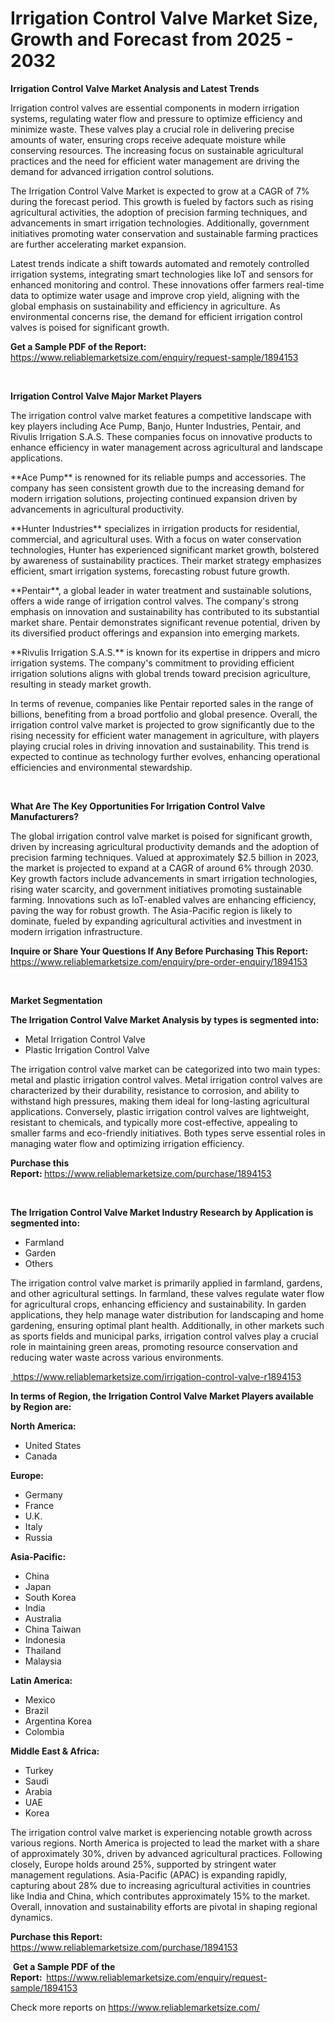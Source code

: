 <p><h1>Irrigation Control Valve Market Size, Growth and Forecast from 2025 - 2032</h1></p><p><strong>Irrigation Control Valve Market Analysis and Latest Trends</strong></p>
<p><p>Irrigation control valves are essential components in modern irrigation systems, regulating water flow and pressure to optimize efficiency and minimize waste. These valves play a crucial role in delivering precise amounts of water, ensuring crops receive adequate moisture while conserving resources. The increasing focus on sustainable agricultural practices and the need for efficient water management are driving the demand for advanced irrigation control solutions.</p><p>The Irrigation Control Valve Market is expected to grow at a CAGR of 7% during the forecast period. This growth is fueled by factors such as rising agricultural activities, the adoption of precision farming techniques, and advancements in smart irrigation technologies. Additionally, government initiatives promoting water conservation and sustainable farming practices are further accelerating market expansion. </p><p>Latest trends indicate a shift towards automated and remotely controlled irrigation systems, integrating smart technologies like IoT and sensors for enhanced monitoring and control. These innovations offer farmers real-time data to optimize water usage and improve crop yield, aligning with the global emphasis on sustainability and efficiency in agriculture. As environmental concerns rise, the demand for efficient irrigation control valves is poised for significant growth.</p></p>
<p><strong>Get a Sample PDF of the Report:&nbsp;</strong> <a href="https://www.reliablemarketsize.com/enquiry/request-sample/1894153?utm_campaign=2754&utm_medium=2&utm_source=Github&utm_content=ia&utm_term=23022025&utm_id=irrigation-control-valve">https://www.reliablemarketsize.com/enquiry/request-sample/1894153</a></p>
<p>&nbsp;</p>
<p><strong>Irrigation Control Valve Major Market Players</strong></p>
<p><p>The irrigation control valve market features a competitive landscape with key players including Ace Pump, Banjo, Hunter Industries, Pentair, and Rivulis Irrigation S.A.S. These companies focus on innovative products to enhance efficiency in water management across agricultural and landscape applications.</p><p>**Ace Pump** is renowned for its reliable pumps and accessories. The company has seen consistent growth due to the increasing demand for modern irrigation solutions, projecting continued expansion driven by advancements in agricultural productivity.</p><p>**Hunter Industries** specializes in irrigation products for residential, commercial, and agricultural uses. With a focus on water conservation technologies, Hunter has experienced significant market growth, bolstered by awareness of sustainability practices. Their market strategy emphasizes efficient, smart irrigation systems, forecasting robust future growth.</p><p>**Pentair**, a global leader in water treatment and sustainable solutions, offers a wide range of irrigation control valves. The company's strong emphasis on innovation and sustainability has contributed to its substantial market share. Pentair demonstrates significant revenue potential, driven by its diversified product offerings and expansion into emerging markets.</p><p>**Rivulis Irrigation S.A.S.** is known for its expertise in drippers and micro irrigation systems. The company's commitment to providing efficient irrigation solutions aligns with global trends toward precision agriculture, resulting in steady market growth.</p><p>In terms of revenue, companies like Pentair reported sales in the range of billions, benefiting from a broad portfolio and global presence. Overall, the irrigation control valve market is projected to grow significantly due to the rising necessity for efficient water management in agriculture, with players playing crucial roles in driving innovation and sustainability. This trend is expected to continue as technology further evolves, enhancing operational efficiencies and environmental stewardship.</p></p>
<p>&nbsp;</p>
<p><strong>What Are The Key Opportunities For Irrigation Control Valve Manufacturers?</strong></p>
<p><p>The global irrigation control valve market is poised for significant growth, driven by increasing agricultural productivity demands and the adoption of precision farming techniques. Valued at approximately $2.5 billion in 2023, the market is projected to expand at a CAGR of around 6% through 2030. Key growth factors include advancements in smart irrigation technologies, rising water scarcity, and government initiatives promoting sustainable farming. Innovations such as IoT-enabled valves are enhancing efficiency, paving the way for robust growth. The Asia-Pacific region is likely to dominate, fueled by expanding agricultural activities and investment in modern irrigation infrastructure.</p></p>
<p><strong>Inquire or Share Your Questions If Any Before Purchasing This Report:</strong> <a href="https://www.reliablemarketsize.com/enquiry/pre-order-enquiry/1894153?utm_campaign=2754&utm_medium=2&utm_source=Github&utm_content=ia&utm_term=23022025&utm_id=irrigation-control-valve">https://www.reliablemarketsize.com/enquiry/pre-order-enquiry/1894153</a></p>
<p>&nbsp;</p>
<p><strong>Market Segmentation</strong></p>
<p><strong>The Irrigation Control Valve Market Analysis by types is segmented into:</strong></p>
<p><ul><li>Metal Irrigation Control Valve</li><li>Plastic Irrigation Control Valve</li></ul></p>
<p><p>The irrigation control valve market can be categorized into two main types: metal and plastic irrigation control valves. Metal irrigation control valves are characterized by their durability, resistance to corrosion, and ability to withstand high pressures, making them ideal for long-lasting agricultural applications. Conversely, plastic irrigation control valves are lightweight, resistant to chemicals, and typically more cost-effective, appealing to smaller farms and eco-friendly initiatives. Both types serve essential roles in managing water flow and optimizing irrigation efficiency.</p></p>
<p><strong>Purchase this Report:&nbsp;</strong><a href="https://www.reliablemarketsize.com/purchase/1894153?utm_campaign=2754&utm_medium=2&utm_source=Github&utm_content=ia&utm_term=23022025&utm_id=irrigation-control-valve">https://www.reliablemarketsize.com/purchase/1894153</a></p>
<p>&nbsp;</p>
<p><strong>The Irrigation Control Valve Market Industry Research by Application is segmented into:</strong></p>
<p><ul><li>Farmland</li><li>Garden</li><li>Others</li></ul></p>
<p><p>The irrigation control valve market is primarily applied in farmland, gardens, and other agricultural settings. In farmland, these valves regulate water flow for agricultural crops, enhancing efficiency and sustainability. In garden applications, they help manage water distribution for landscaping and home gardening, ensuring optimal plant health. Additionally, in other markets such as sports fields and municipal parks, irrigation control valves play a crucial role in maintaining green areas, promoting resource conservation and reducing water waste across various environments.</p></p>
<p><a href="https://www.reliablemarketsize.com/irrigation-control-valve-r1894153?utm_campaign=2754&utm_medium=2&utm_source=Github&utm_content=ia&utm_term=23022025&utm_id=irrigation-control-valve">&nbsp;https://www.reliablemarketsize.com/irrigation-control-valve-r1894153</a></p>
<p><strong>In terms of Region, the Irrigation Control Valve Market Players available by Region are:</strong></p>
<p>
    <p> <strong> North America: </strong>
        <ul>
            <li>United States</li>
            <li>Canada</li>
        </ul>
        </p> 
    <p> <strong> Europe: </strong>
        <ul>
            <li>Germany</li>
            <li>France</li>
            <li>U.K.</li>
            <li>Italy</li>
            <li>Russia</li>
        </ul>
        </p> 
    <p> <strong> Asia-Pacific: </strong>
        <ul>
            <li>China</li>
            <li>Japan</li>
            <li>South Korea</li>
            <li>India</li>
            <li>Australia</li>
            <li>China Taiwan</li>
            <li>Indonesia</li>
            <li>Thailand</li>
            <li>Malaysia</li>
        </ul>
        </p> 
    <p> <strong> Latin America: </strong>
        <ul>
            <li>Mexico</li>
            <li>Brazil</li>
            <li>Argentina Korea</li>
            <li>Colombia</li>
        </ul>
        </p> 
    <p> <strong> Middle East & Africa: </strong>
        <ul>
            <li>Turkey</li>
            <li>Saudi</li>
            <li>Arabia</li>
            <li>UAE</li>
            <li>Korea</li>
        </ul>
    </p>
    </p>
<p><p>The irrigation control valve market is experiencing notable growth across various regions. North America is projected to lead the market with a share of approximately 30%, driven by advanced agricultural practices. Following closely, Europe holds around 25%, supported by stringent water management regulations. Asia-Pacific (APAC) is expanding rapidly, capturing about 28% due to increasing agricultural activities in countries like India and China, which contributes approximately 15% to the market. Overall, innovation and sustainability efforts are pivotal in shaping regional dynamics.</p></p>
<p><strong>Purchase this Report: </strong><a href="https://www.reliablemarketsize.com/purchase/1894153?utm_campaign=2754&utm_medium=2&utm_source=Github&utm_content=ia&utm_term=23022025&utm_id=irrigation-control-valve">https://www.reliablemarketsize.com/purchase/1894153</a></p>
<p>&nbsp;<strong>Get a Sample PDF of the Report:&nbsp;&nbsp;</strong><a href="https://www.reliablemarketsize.com/enquiry/request-sample/1894153?utm_campaign=2754&utm_medium=2&utm_source=Github&utm_content=ia&utm_term=23022025&utm_id=irrigation-control-valve">https://www.reliablemarketsize.com/enquiry/request-sample/1894153</a></p>
<p><strong></strong></p>
<p>Check more reports on <a href="https://www.reliablemarketsize.com/?utm_campaign=2754&utm_medium=2&utm_source=Github&utm_content=ia&utm_term=23022025&utm_id=irrigation-control-valve">https://www.reliablemarketsize.com/</a></p>